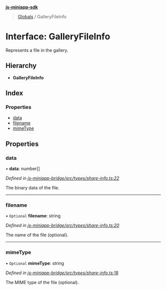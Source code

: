 **[js-miniapp-sdk](../README.md)**

> [Globals](../README.md) / GalleryFileInfo

# Interface: GalleryFileInfo

Represents a file in the gallery.

## Hierarchy

* **GalleryFileInfo**

## Index

### Properties

* [data](galleryfileinfo.md#data)
* [filename](galleryfileinfo.md#filename)
* [mimeType](galleryfileinfo.md#mimetype)

## Properties

### data

•  **data**: number[]

*Defined in [js-miniapp-bridge/src/types/share-info.ts:22](https://github.com/rakutentech/js-miniapp/blob/cac19e7/js-miniapp-bridge/src/types/share-info.ts#L22)*

The binary data of the file.

___

### filename

• `Optional` **filename**: string

*Defined in [js-miniapp-bridge/src/types/share-info.ts:20](https://github.com/rakutentech/js-miniapp/blob/cac19e7/js-miniapp-bridge/src/types/share-info.ts#L20)*

The name of the file (optional).

___

### mimeType

• `Optional` **mimeType**: string

*Defined in [js-miniapp-bridge/src/types/share-info.ts:18](https://github.com/rakutentech/js-miniapp/blob/cac19e7/js-miniapp-bridge/src/types/share-info.ts#L18)*

The MIME type of the file (optional).
